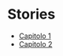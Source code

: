 # Stories
* <a href="https://lmari.github.io/Stories/Cap1.html" target="_blank">Capitolo 1</a>
* <a href="https://lmari.github.io/Stories/Cap2.html" target="_blank">Capitolo 2</a>

